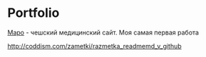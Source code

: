 # Portfolio
[Mapo](https://klgdf.github.io/portfolio/mapo/) - чешский медицинский сайт. Моя самая первая работа

http://coddism.com/zametki/razmetka_readmemd_v_github
